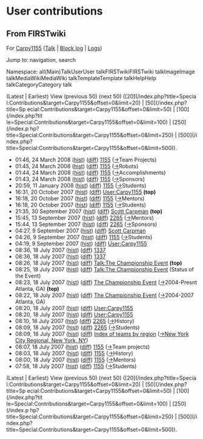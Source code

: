# User contributions

## From FIRSTwiki

For [Carpy1155](User:Carpy1155 "User:Carpy1155") ([Talk](/index.php?title=User_talk:Carpy1155&action=edit "User talk:Carpy1155") | [Block log](/index.php?title=Special:Log&type=block&page=User:Carpy1155 "Special:Log") | [Logs](/index.php?title=Special:Log&user=Carpy1155 "Special:Log"))

Jump to: navigation, search

Namespace: all(Main)TalkUserUser talkFIRSTwikiFIRSTwiki talkImageImage talkMediaWikiMediaWiki talkTemplateTemplate talkHelpHelp talkCategoryCategory talk

(Latest | Earliest) View (previous 50) (next 50) ([20](/index.php?title=Specia
l:Contributions&target=Carpy1155&offset=0&limit=20) | [50](/index.php?title=Sp
ecial:Contributions&target=Carpy1155&offset=0&limit=50) | [100](/index.php?tit
le=Special:Contributions&target=Carpy1155&offset=0&limit=100) | [250](/index.p
hp?title=Special:Contributions&target=Carpy1155&offset=0&limit=250) | [500](/i
ndex.php?title=Special:Contributions&target=Carpy1155&offset=0&limit=500)).

- 01:46, 24 March 2008 ([hist](/index.php?title=1155&action=history "1155")) ([diff](/index.php?title=1155&diff=prev&oldid=67154 "1155")) [1155](1155 "1155") ([→](1155#Team_Projects "1155")Team Projects)
- 01:45, 24 March 2008 ([hist](/index.php?title=1155&action=history "1155")) ([diff](/index.php?title=1155&diff=prev&oldid=67153 "1155")) [1155](1155 "1155") ([→](1155#Robots "1155")Robots)
- 01:44, 24 March 2008 ([hist](/index.php?title=1155&action=history "1155")) ([diff](/index.php?title=1155&diff=prev&oldid=67152 "1155")) [1155](1155 "1155") ([→](1155#Accomplishments "1155")Accomplishments)
- 01:43, 24 March 2008 ([hist](/index.php?title=1155&action=history "1155")) ([diff](/index.php?title=1155&diff=prev&oldid=67151 "1155")) [1155](1155 "1155") ([→](1155#Sponsors "1155")Sponsors)
- 20:59, 11 January 2008 ([hist](/index.php?title=1155&action=history "1155")) ([diff](/index.php?title=1155&diff=prev&oldid=64997 "1155")) [1155](1155 "1155") ([→](1155#Students "1155")Students)
- 16:31, 20 October 2007 ([hist](/index.php?title=User:Carpy1155&action=history "User:Carpy1155")) ([diff](/index.php?title=User:Carpy1155&diff=prev&oldid=63578 "User:Carpy1155")) [User:Carpy1155](User:Carpy1155 "User:Carpy1155") **(top)**
- 16:18, 20 October 2007 ([hist](/index.php?title=1155&action=history "1155")) ([diff](/index.php?title=1155&diff=prev&oldid=63577 "1155")) [1155](1155 "1155") ([→](1155#Mentors "1155")Mentors)
- 16:18, 20 October 2007 ([hist](/index.php?title=1155&action=history "1155")) ([diff](/index.php?title=1155&diff=prev&oldid=63576 "1155")) [1155](1155 "1155") ([→](1155#Students "1155")Students)
- 21:35, 30 September 2007 ([hist](/index.php?title=Scott_Carpman&action=history "Scott Carpman")) ([diff](/index.php?title=Scott_Carpman&diff=prev&oldid=63364 "Scott Carpman")) [Scott Carpman](Scott_Carpman "Scott Carpman") **(top)**
- 15:45, 13 September 2007 ([hist](/index.php?title=2265&action=history "2265")) ([diff](/index.php?title=2265&diff=prev&oldid=62984 "2265")) [2265](2265 "2265") ([→](2265#Mentors "2265")Mentors)
- 15:44, 13 September 2007 ([hist](/index.php?title=2265&action=history "2265")) ([diff](/index.php?title=2265&diff=prev&oldid=62983 "2265")) [2265](2265 "2265") ([→](2265#Sponsors "2265")Sponsors)
- 04:27, 9 September 2007 ([hist](/index.php?title=Scott_Carpman&action=history "Scott Carpman")) ([diff](/index.php?title=Scott_Carpman&diff=prev&oldid=62938 "Scott Carpman")) [Scott Carpman](Scott_Carpman "Scott Carpman")
- 04:26, 9 September 2007 ([hist](/index.php?title=1155&action=history "1155")) ([diff](/index.php?title=1155&diff=prev&oldid=62937 "1155")) [1155](1155 "1155") ([→](1155#Students "1155")Students)
- 04:19, 9 September 2007 ([hist](/index.php?title=User:Carpy1155&action=history "User:Carpy1155")) ([diff](/index.php?title=User:Carpy1155&diff=prev&oldid=62936 "User:Carpy1155")) [User:Carpy1155](User:Carpy1155 "User:Carpy1155")
- 08:36, 18 July 2007 ([hist](/index.php?title=1337&action=history "1337")) ([diff](/index.php?title=1337&diff=prev&oldid=62509 "1337")) [1337](1337 "1337")
- 08:36, 18 July 2007 ([hist](/index.php?title=1337&action=history "1337")) ([diff](/index.php?title=1337&diff=prev&oldid=62508 "1337")) [1337](1337 "1337")
- 08:26, 18 July 2007 ([hist](/index.php?title=Talk:The_Championship_Event&action=history "Talk:The Championship Event")) ([diff](/index.php?title=Talk:The_Championship_Event&diff=prev&oldid=62507 "Talk:The Championship Event")) [Talk:The Championship Event](Talk:The_Championship_Event "Talk:The Championship Event") **(top)**
- 08:25, 18 July 2007 ([hist](/index.php?title=Talk:The_Championship_Event&action=history "Talk:The Championship Event")) ([diff](/index.php?title=Talk:The_Championship_Event&diff=prev&oldid=62506 "Talk:The Championship Event")) [Talk:The Championship Event](Talk:The_Championship_Event "Talk:The Championship Event") (Status of the Event)
- 08:23, 18 July 2007 ([hist](/index.php?title=The_Championship_Event&action=history "The Championship Event")) ([diff](/index.php?title=The_Championship_Event&diff=prev&oldid=62505 "The Championship Event")) [The Championship Event](The_Championship_Event "The Championship Event") ([→](The_Championship_Event#2004-Presnt_Atlanta.2C_GA "The Championship Event")2004-Presnt Atlanta, GA) **(top)**
- 08:22, 18 July 2007 ([hist](/index.php?title=The_Championship_Event&action=history "The Championship Event")) ([diff](/index.php?title=The_Championship_Event&diff=prev&oldid=62504 "The Championship Event")) [The Championship Event](The_Championship_Event "The Championship Event") ([→](The_Championship_Event#2004-2007_Atlanta.2C_GA "The Championship Event")2004-2007 Atlanta, GA)
- 08:20, 18 July 2007 ([hist](/index.php?title=User:Carpy1155&action=history "User:Carpy1155")) ([diff](/index.php?title=User:Carpy1155&diff=prev&oldid=62503 "User:Carpy1155")) [User:Carpy1155](User:Carpy1155 "User:Carpy1155")
- 08:20, 18 July 2007 ([hist](/index.php?title=User:Carpy1155&action=history "User:Carpy1155")) ([diff](/index.php?title=User:Carpy1155&diff=prev&oldid=62502 "User:Carpy1155")) [User:Carpy1155](User:Carpy1155 "User:Carpy1155")
- 08:10, 18 July 2007 ([hist](/index.php?title=2265&action=history "2265")) ([diff](/index.php?title=2265&diff=prev&oldid=62501 "2265")) [2265](2265 "2265") ([→](2265#History "2265")History)
- 08:09, 18 July 2007 ([hist](/index.php?title=2265&action=history "2265")) ([diff](/index.php?title=2265&diff=prev&oldid=62500 "2265")) [2265](2265 "2265") ([→](2265#Students "2265")Students)
- 08:09, 18 July 2007 ([hist](/index.php?title=Index_of_teams_by_region&action=history "Index of teams by region")) ([diff](/index.php?title=Index_of_teams_by_region&diff=prev&oldid=62499 "Index of teams by region")) [Index of teams by region](Index_of_teams_by_region "Index of teams by region") ([→](Index_of_teams_by_region#New_York_City_Regional.7CNew_York_City_Regional.2C_New_York.2C_NY "Index of teams by region")[New York City Regional, New York, NY](New_York_City_Regional "New York City Regional"))
- 08:07, 18 July 2007 ([hist](/index.php?title=1155&action=history "1155")) ([diff](/index.php?title=1155&diff=prev&oldid=62498 "1155")) [1155](1155 "1155") ([→](1155#Team_projects "1155")Team projects)
- 08:03, 18 July 2007 ([hist](/index.php?title=1155&action=history "1155")) ([diff](/index.php?title=1155&diff=prev&oldid=62497 "1155")) [1155](1155 "1155") ([→](1155#History "1155")History)
- 08:00, 18 July 2007 ([hist](/index.php?title=1155&action=history "1155")) ([diff](/index.php?title=1155&diff=prev&oldid=62496 "1155")) [1155](1155 "1155") ([→](1155#Mentors "1155")Mentors)
- 07:58, 18 July 2007 ([hist](/index.php?title=1155&action=history "1155")) ([diff](/index.php?title=1155&diff=prev&oldid=62495 "1155")) [1155](1155 "1155") ([→](1155#Students "1155")Students)

(Latest | Earliest) View (previous 50) (next 50) ([20](/index.php?title=Specia
l:Contributions&target=Carpy1155&offset=0&limit=20) | [50](/index.php?title=Sp
ecial:Contributions&target=Carpy1155&offset=0&limit=50) | [100](/index.php?tit
le=Special:Contributions&target=Carpy1155&offset=0&limit=100) | [250](/index.p
hp?title=Special:Contributions&target=Carpy1155&offset=0&limit=250) | [500](/i
ndex.php?title=Special:Contributions&target=Carpy1155&offset=0&limit=500)).
